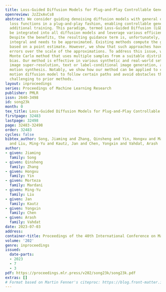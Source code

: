 ```yaml
---
title: Loss-Guided Diffusion Models for Plug-and-Play Controllable Generation
openreview: JzZ2xAvCs8
abstract: We consider guiding denoising diffusion models with general differentiable
  loss functions in a plug-and-play fashion, enabling controllable generation without
  additional training. This paradigm, termed Loss-Guided Diffusion (LGD), can easily
  be integrated into all diffusion models and leverage various efficient samplers.
  Despite the benefits, the resulting guidance term is, unfortunately, an intractable
  integral and needs to be approximated. Existing methods compute the guidance term
  based on a point estimate. However, we show that such approaches have significant
  errors over the scale of the approximations. To address this issue, we propose a
  Monte Carlo method that uses multiple samples from a suitable distribution to reduce
  bias. Our method is effective in various synthetic and real-world settings, including
  image super-resolution, text or label-conditional image generation, and controllable
  motion synthesis. Notably, we show how our method can be applied to control a pretrained
  motion diffusion model to follow certain paths and avoid obstacles that are proven
  challenging to prior methods.
layout: inproceedings
series: Proceedings of Machine Learning Research
publisher: PMLR
issn: 2640-3498
id: song23k
month: 0
tex_title: Loss-Guided Diffusion Models for Plug-and-Play Controllable Generation
firstpage: 32483
lastpage: 32498
page: 32483-32498
order: 32483
cycles: false
bibtex_author: Song, Jiaming and Zhang, Qinsheng and Yin, Hongxu and Mardani, Morteza
  and Liu, Ming-Yu and Kautz, Jan and Chen, Yongxin and Vahdat, Arash
author:
- given: Jiaming
  family: Song
- given: Qinsheng
  family: Zhang
- given: Hongxu
  family: Yin
- given: Morteza
  family: Mardani
- given: Ming-Yu
  family: Liu
- given: Jan
  family: Kautz
- given: Yongxin
  family: Chen
- given: Arash
  family: Vahdat
date: 2023-07-03
address: 
container-title: Proceedings of the 40th International Conference on Machine Learning
volume: '202'
genre: inproceedings
issued:
  date-parts:
  - 2023
  - 7
  - 3
pdf: https://proceedings.mlr.press/v202/song23k/song23k.pdf
extras: []
# Format based on Martin Fenner's citeproc: https://blog.front-matter.io/posts/citeproc-yaml-for-bibliographies/
---
```

